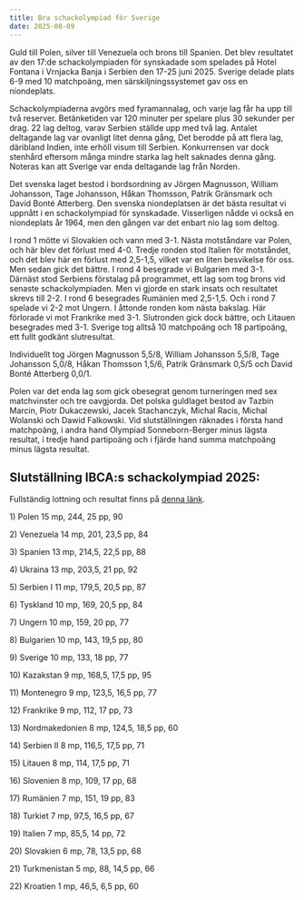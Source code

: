 ```yaml
---
title: Bra schackolympiad för Sverige
date: 2025-08-09
---
```


Guld till Polen, silver till Venezuela och brons till Spanien. Det blev
resultatet av den 17:de schackolympiaden för synskadade som spelades på
Hotel Fontana i Vrnjacka Banja i Serbien den 17-25 juni 2025. Sverige
delade plats 6-9 med 10 matchpoäng, men särskiljningssystemet gav oss en
niondeplats.

Schackolympiaderna avgörs med fyramannalag, och varje lag får ha upp
till två reserver. Betänketiden var 120 minuter per spelare plus 30
sekunder per drag. 22 lag deltog, varav Serbien ställde upp med två lag.
Antalet deltagande lag var ovanligt litet denna gång, Det berodde på att
flera lag, däribland Indien, inte erhöll visum till Serbien.
Konkurrensen var dock stenhård eftersom många mindre starka lag helt
saknades denna gång. Noteras kan att Sverige var enda deltagande lag
från Norden.

Det svenska laget bestod i bordsordning av Jörgen Magnusson, William
Johansson, Tage Johansson, Håkan Thomsson, Patrik Gränsmark och David
Bonté Atterberg. Den svenska niondeplatsen är det bästa resultat vi
uppnått i en schackolympiad för synskadade. Visserligen nådde vi också
en niondeplats år 1964, men den gången var det enbart nio lag som
deltog.

I rond 1 mötte vi Slovakien och vann med 3-1. Nästa motståndare var
Polen, och här blev det förlust med 4-0. Tredje ronden stod Italien för
motståndet, och det blev här en förlust med 2,5-1,5, vilket var en liten
besvikelse för oss. Men sedan gick det bättre. I rond 4 besegrade vi
Bulgarien med 3-1. Därnäst stod Serbiens förstalag på programmet, ett
lag som tog brons vid senaste schackolympiaden. Men vi gjorde en stark
insats och resultatet skrevs till 2-2. I rond 6 besegrades Rumänien med
2,5-1,5. Och i rond 7 spelade vi 2-2 mot Ungern. I åttonde ronden kom
nästa bakslag. Här förlorade vi mot Frankrike med 3-1. Slutronden gick
dock bättre, och Litauen besegrades med 3-1. Sverige tog alltså 10
matchpoäng och 18 partipoäng, ett fullt godkänt slutresultat.

Individuellt tog Jörgen Magnusson 5,5/8, William Johansson 5,5/8, Tage
Johansson 5,0/8, Håkan Thomsson 1,5/6, Patrik Gränsmark 0,5/5 och David
Bonté Atterberg 0,0/1.

Polen var det enda lag som gick obesegrat genom turneringen med sex
matchvinster och tre oavgjorda. Det polska guldlaget bestod av Tazbin
Marcin, Piotr Dukaczewski, Jacek Stachanczyk, Michal Racis, Michal
Wolanski och Dawid Falkowski. Vid slutställningen räknades i första hand
matchpoäng, i andra hand Olympiad Sonneborn-Berger minus lägsta
resultat, i tredje hand partipoäng och i fjärde hand summa matchpoäng
minus lägsta resultat.

## Slutställning IBCA:s schackolympiad 2025:

Fullständig lottning och resultat finns på [denna länk][1].

1\) Polen 15 mp, 244, 25 pp, 90

2\) Venezuela 14 mp, 201, 23,5 pp, 84

3\) Spanien 13 mp, 214,5, 22,5 pp, 88

4\) Ukraina 13 mp, 203,5, 21 pp, 92

5\) Serbien I 11 mp, 179,5, 20,5 pp, 87

6\) Tyskland 10 mp, 169, 20,5 pp, 84

7\) Ungern 10 mp, 159, 20 pp, 77

8\) Bulgarien 10 mp, 143, 19,5 pp, 80

9\) Sverige 10 mp, 133, 18 pp, 77

10\) Kazakstan 9 mp, 168,5, 17,5 pp, 95

11\) Montenegro 9 mp, 123,5, 16,5 pp, 77

12\) Frankrike 9 mp, 112, 17 pp, 73

13\) Nordmakedonien 8 mp, 124,5, 18,5 pp, 60

14\) Serbien II 8 mp, 116,5, 17,5 pp, 71

15\) Litauen 8 mp, 114, 17,5 pp, 71

16\) Slovenien 8 mp, 109, 17 pp, 68

17\) Rumänien 7 mp, 151, 19 pp, 83

18\) Turkiet 7 mp, 97,5, 16,5 pp, 67

19\) Italien 7 mp, 85,5, 14 pp, 72

20\) Slovakien 6 mp, 78, 13,5 pp, 68

21\) Turkmenistan 5 mp, 88, 14,5 pp, 66

22\) Kroatien 1 mp, 46,5, 6,5 pp, 60

[1]: https://s1.chess-results.com/tnrWZ.aspx?SNode=S0&tno=1170160
